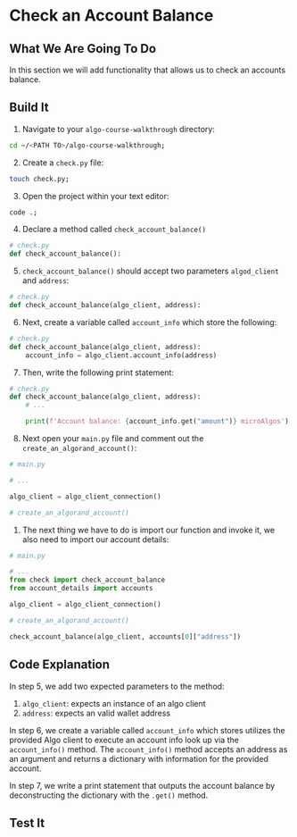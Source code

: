 # Check an Account Balance
## What We Are Going To Do
In this section we will add functionality that allows us to check an accounts balance.

## Build It
1. Navigate to your `algo-course-walkthrough` directory:
```sh
cd ~/<PATH TO>/algo-course-walkthrough;
```
2. Create a `check.py` file:
```sh
touch check.py;
```
3. Open the project within your text editor:
```sh
code .;
```
4. Declare a method called `check_account_balance()`
```python
# check.py
def check_account_balance():
```
5. `check_account_balance()` should accept two parameters `algod_client` and `address`:
```python
# check.py
def check_account_balance(algo_client, address):
```
6. Next, create a variable called `account_info` which store the following:
```python
# check.py
def check_account_balance(algo_client, address):
    account_info = algo_client.account_info(address)
```
7. Then, write the following print statement:
```python
# check.py
def check_account_balance(algo_client, address):
    # ...

    print(f'Account balance: {account_info.get("amount")} microAlgos')
```
8. Next open your `main.py` file and comment out the `create_an_algorand_account()`:
```python
# main.py

# ...

algo_client = algo_client_connection()

# create_an_algorand_account()
```
1.  The next thing we have to do is import our function and invoke it, we also need to import our account details:
```python
# main.py

# ...
from check import check_account_balance
from account_details import accounts

algo_client = algo_client_connection()

# create_an_algorand_account()

check_account_balance(algo_client, accounts[0]["address"])
```
    
## Code Explanation
In step 5, we add two expected parameters to the method:
   1. `algo_client`: expects an instance of an algo client
   2. `address`: expects an valid wallet address

In step 6, we create a variable called `account_info` which stores utilizes the provided Algo client to execute an account info look up via the `account_info()` method. The `account_info()` method accepts an address as an argument and returns a dictionary with information for the provided account.

In step 7, we write a print statement that outputs the account balance by deconstructing the dictionary with the `.get()` method.


## Test It
<!-- Provide walkthrough on testing it -->